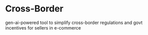 # Cross-Border
gen-ai-powered tool to simplify cross-border  regulations and govt incentives for sellers in e-commerce
